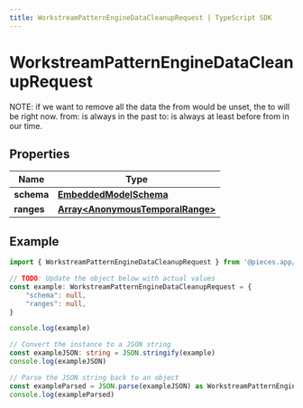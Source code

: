 ```yaml
---
title: WorkstreamPatternEngineDataCleanupRequest | TypeScript SDK
---
```



# WorkstreamPatternEngineDataCleanupRequest

NOTE: if we want to remove all the data the from would be unset, the to will be right now.  from: is always in the past to: is always at least before from in our time.

## Properties

Name | Type
------------ | -------------
**schema** | [**EmbeddedModelSchema**](EmbeddedModelSchema)
**ranges** | [**Array&lt;AnonymousTemporalRange&gt;**](AnonymousTemporalRange)

## Example

```typescript
import { WorkstreamPatternEngineDataCleanupRequest } from '@pieces.app/pieces-os-client'

// TODO: Update the object below with actual values
const example: WorkstreamPatternEngineDataCleanupRequest = {
    "schema": null,
    "ranges": null,
}

console.log(example)

// Convert the instance to a JSON string
const exampleJSON: string = JSON.stringify(example)
console.log(exampleJSON)

// Parse the JSON string back to an object
const exampleParsed = JSON.parse(exampleJSON) as WorkstreamPatternEngineDataCleanupRequest
console.log(exampleParsed)
```


